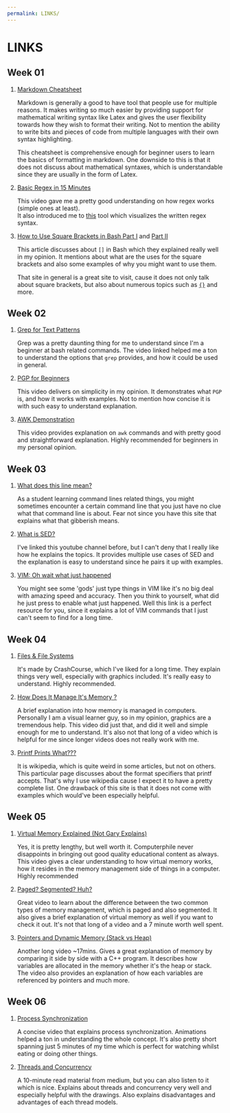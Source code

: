 ```yaml
---
permalink: LINKS/
---
```


# LINKS
## Week 01

1. [Markdown Cheatsheet](https://github.com/adam-p/markdown-here/wiki/Markdown-Cheatsheet)

    Markdown is generally a good to have tool that people use for multiple reasons. It makes writing so much easier by providing support for mathematical writing syntax like $\text{Latex}$ and gives the user flexibility towards how they wish to format their writing. Not to mention the ability to write bits and pieces of code from multiple languages with their own syntax highlighting.

    This cheatsheet is comprehensive enough for beginner users to learn the basics of formatting in markdown. One downside to this is that it does not discuss about mathematical syntaxes, which is understandable since they are usually in the form of $\text{Latex}$.

2. [Basic Regex in 15 Minutes](https://www.youtube.com/watch?v=bgBWp9EIlMM)

    This video gave me a pretty good understanding on how regex works (simple ones at least).<br>
    It also introduced me to [this](https://www.debuggex.com/) tool which visualizes the written regex syntax.

3. [How to Use Square Brackets in Bash Part I](https://www.linux.com/training-tutorials/using-square-brackets-bash-part-1/) and [Part II](https://www.linux.com/training-tutorials/using-square-brackets-bash-part-2/)
    
    This article discusses about `[]` in Bash which they explained really well in my opinion. It mentions about what are the uses for the square brackets and also some examples of why you might want to use them.

    That site in general is a great site to visit, cause it does not only talk about square brackets, but also about numerous topics such as [`{}`](https://www.linux.com/topic/desktop/all-about-curly-braces-bash/) and more.

## Week 02
1. [Grep for Text Patterns](https://www.youtube.com/watch?v=VGgTmxXp7xQ)

    Grep was a pretty daunting thing for me to understand since I'm a beginner at bash related commands. The video linked helped me a ton to understand the options that `grep` provides, and how it could be used in general.

2. [PGP for Beginners](https://www.youtube.com/watch?v=1-MPcUHhXoc)

    This video delivers on simplicity in my opinion. It demonstrates what `PGP` is, and how it works with examples. Not to mention how concise it is with such easy to understand explanation.

3. [AWK Demonstration](https://www.youtube.com/watch?v=9YOZmI-zWok&t=985s)

    This video provides explanation on `awk` commands and with pretty good and straightforward explanation. Highly recommended for beginners in my personal opinion.

## Week 03
1. [What does this line mean?](https://explainshell.com/)
    
    As a student learning command lines related things, you might sometimes encounter a certain command line that you just have no clue what that command line is about. Fear not since you have this site that explains what that gibberish means.

2. [What is SED?](https://www.youtube.com/watch?v=EACe7aiGczw)

    I've linked this youtube channel before, but I can't deny that I really like how he explains the topics. It provides multiple use cases of SED and the explanation is easy to understand since he pairs it up with examples.

3. [VIM: Oh wait what just happened](https://www.keycdn.com/blog/vim-commands)

    You might see some 'gods' just type things in VIM like it's no big deal with amazing speed and accuracy. Then you think to yourself, what did he just press to enable what just happened. Well this link is a perfect resource for you, since it explains a lot of VIM commands that I just can't seem to find for a long time.

## Week 04
1. [Files & File Systems](https://www.youtube.com/watch?v=KN8YgJnShPM)

    It's made by CrashCourse, which I've liked for a long time. They explain things very well, especially with graphics included. It's really easy to understand. Highly recommended.

2. [How Does It Manage It's Memory ?](https://www.youtube.com/watch?v=qdkxXygc3rE)

    A brief explanation into how memory is managed in computers. Personally I am a visual learner guy, so in my opinion, graphics are a tremendous help. This video did just that, and did it well and simple enough for me to understand. It's also not that long of a video which is helpful for me since longer videos does not really work with me.

3. [Printf Prints What???](https://en.wikipedia.org/wiki/Printf_format_string#:~:text=%22printf%22%20is%20the%20name%20of,parsing)

    It is wikipedia, which is quite weird in some articles, but not on others. This particular page discusses about the format specifiers that printf accepts. That's why I use wikipedia cause I expect it to have a pretty complete list. One drawback of this site is that it does not come with examples which would've been especially helpful.

## Week 05
1. [Virtual Memory Explained (Not Gary Explains)](https://www.youtube.com/watch?v=5lFnKYCZT5o)

    Yes, it is pretty lengthy, but well worth it. Computerphile never disappoints in bringing out good quality educational content as always. This video gives a clear understanding to how virtual memory works, how it resides in the memory management side of things in a computer. Highly recommended

2. [Paged? Segmented? Huh?](https://www.youtube.com/watch?v=p9yZNLeOj4s)

    Great video to learn about the difference between the two common types of memory management, which is paged and also segmented. It also gives a brief explanation of virtual memory as well if you want to check it out. It's not that long of a video and a 7 minute worth well spent.

3. [Pointers and Dynamic Memory (Stack vs Heap)](https://www.youtube.com/watch?v=_8-ht2AKyH4)

    Another long video ~17mins. Gives a great explanation of memory by comparing it side by side with a C++ program. It describes how variables are allocated in the memory whether it's the heap or stack. The video also provides an explanation of how each variables are referenced by pointers and much more.

## Week 06
1. [Process Synchronization](https://www.youtube.com/watch?v=eKKc0d7kzww)
    
    A concise video that explains process synchronization. Animations helped a ton in understanding the whole concept. It's also pretty short spanning just 5 minutes of my time which is perfect for watching whilst eating or doing other things.

2. [Threads and Concurrency](https://medium.com/@akhandmishra/operating-system-threads-and-concurrency-aec2036b90f8)

    A 10-minute read material from medium, but you can also listen to it which is nice. Explains about threads and concurrency very well and especially helpful with the drawings. Also explains disadvantages and advantages of each thread models.
